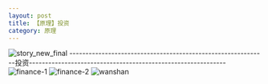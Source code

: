```yaml
---
layout: post
title: 【原理】投资
category: 原理
---
```

![story_new_final](http://r8s97vm6g.hd-bkt.clouddn.com/img/story_new_final.png)
-------------------------------------------------------------投资-------------------------------------------------------------
![finance-1](http://r8s97vm6g.hd-bkt.clouddn.com/img/finance-1.png)
![finance-2](http://r8s97vm6g.hd-bkt.clouddn.com/img/finance-2.png)
![wanshan](http://r8s97vm6g.hd-bkt.clouddn.com/img/wanshan.png)



  




